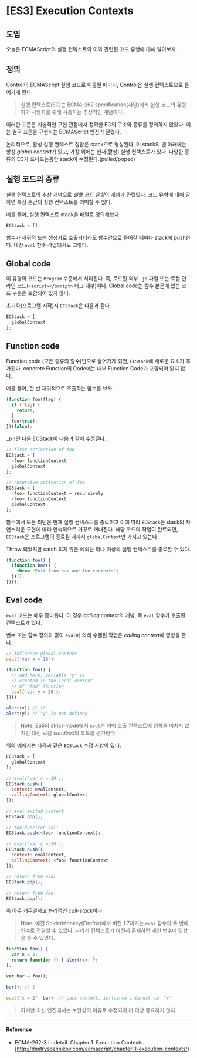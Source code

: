 # [ES3] Execution Contexts

## 도입

오늘은 ECMAScript의 실행 컨텍스트와 이와 관련된 코드 유형에 대해 알아보자.

## 정의

Control이 ECMAScript 실행 코드로 이동될 때마다, Control은 실행 컨텍스트으로 들어가게 된다.

> 실행 컨텍스트(EC)는 ECMA-262 specification(사양)에서 실행 코드의 유형화와 차별화를 위해 사용하는 추상적인 개념이다.

이러한 표준은 기술적인 구현 관점에서 정확한 EC의 구조와 종류를 정의하지 않았다. 이는 결국 표준을 규현하는 ECMAScript 엔진의 달렸다.

논리적으로, 활성 실행 컨텍스트 집합은 stack으로 형성된다. 이 stack의 맨 아래에는 항상 *global context*가 있고, 가장 위에는 현재(활성) 실행 컨텍스트가 있다. 다양한 종류의 EC가 드나드는동안 stack이 수정된다.(pulled/poped)

## 실행 코드의 종류

실행 컨텍스트의 추상 개념으로 *실행 코드 유형*의 개념과 관련있다. 코드 유형에 대해 말하면 특정 순간의 실행 컨텍스트를 의미할 수 있다.

예를 들어, 실행 컨텍스트 stack을 배열로 정의해보자.

```js
ECStack = [];
```

함수가 재귀적 또는 생성자로 호출되더라도 함수안으로 들어갈 때마다 stack에 push한다. 내장 `eval` 함수 작업에서도 그렇다.

## Global code

이 유형의 코드는 `Program` 수준에서 처리된다. 즉, 로드된 외부 `.js` 파일 또는 로컬 인라인 코드(`<script></script>` 태그 내부)이다. Global code는 함수 본문에 있는 코드 부분은 포함되어 있지 않다.

초기화(프로그램 시작)시 `ECStack`은 다음과 같다.

```js
ECStack = [
  globalContext
];
```

## Function code

Function code (모든 종류의 함수)안으로 들어가게 되면, `ECStack`에 새로운 요소가 추가된다. concrete Function의 Code에는 내부 Function Code가 포함되어 있지 않다.

예를 들어, 한 번 재귀적으로 호출하는 함수를 보자.

```js
(function foo(flag) {
  if (flag) {
    return;
  }
  foo(true);
})(false);
```

그러면 다음 ECStack이 다음과 같이 수정된다.

```js
// first activation of foo
ECStack = [
  <foo> functionContext
  globalContext
];
  
// recursive activation of foo
ECStack = [
  <foo> functionContext – recursively 
  <foo> functionContext
  globalContext
];
```

함수에서 모든 리턴은 현재 실행 컨텍스트를 종료하고 이에 따라 `ECStack`은 stack의 자연스러운 구현에 따라 연속적으로 거꾸로 꺼내진다. 해당 코드의 작업이 완료되면, `ECStack`은 프로그램이 종료될 때까지 `globalContext`만 가지고 있는다.

Throw 되었지만 catch 되지 않은 예외는 하나 이상의 실행 컨텍스트를 종료할 수 있다.

```js
(function foo() {
  (function bar() {
    throw 'Exit from bar and foo contexts';
  })();
})();
```

## Eval code

`eval` 코드는 매우 흥미롭다. 이 경우 *calling context*의 개념, 즉 `eval` 함수가 호출된 컨텍스트가 있다.

변수 또는 함수 정의와 같이 `eval`에 의해 수핸된 작업은 *calling context*에 영향을 준다. 

```js
// influence global context
eval('var x = 10');
 
(function foo() {
  // and here, variable "y" is
  // created in the local context
  // of "foo" function
  eval('var y = 20');
})();
  
alert(x); // 10
alert(y); // "y" is not defined
```

> Note: ES5의 strict-mode에서 `eval`은 이미 호출 컨텍스트에 영향을 미치지 않지만 대신 로컬 *sandbox*의 코드를 평가한다.

위의 예에서는 다음과 같은 `ECStack` 수정 사항이 있다.

```js
ECStack = [
  globalContext
];
  
// eval('var x = 10');
ECStack.push({
  context: evalContext,
  callingContext: globalContext
});
 
// eval exited context
ECStack.pop();
 
// foo funciton call
ECStack.push(<foo> functionContext);
 
// eval('var y = 20');
ECStack.push({
  context: evalContext,
  callingContext: <foo> functionContext
});
 
// return from eval 
ECStack.pop();
 
// return from foo
ECStack.pop();
```

즉 아주 캐주얼하고 논리적인 *call-stack*이다.

> Note: 예전 SpiderMonkey(Firefox)에서 버전 1.7까지는 `eval` 함수의 두 번째 인수로 전달할 수 있었다. 따라서 컨텍스트가 여전히 존재하면 개인 변수에 영향을 줄 수 있었다.

```js
function foo() {
  var x = 1;
  return function () { alert(x); };
};
 
var bar = foo();
 
bar(); // 1
 
eval('x = 2', bar); // pass context, influence internal var "x"
```

> 하지만 최신 엔진에서는 보안상의 이유로 수정되어 더 이상 중요하지 않다.

---

#### Reference

- ECMA-262-3 in detail. Chapter 1. Execution Contexts.[http://dmitrysoshnikov.com/ecmascript/chapter-1-execution-contexts/)

